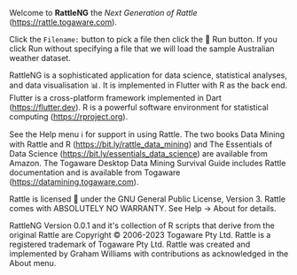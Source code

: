 Welcome to **RattleNG** the *Next Generation of Rattle*
(https://rattle.togaware.com).

Click the `Filename:` button to pick a file then click the 🏃 Run
button. If you click Run without specifying a file that we will load
the sample Australian weather dataset.

RattleNG is a sophisticated application for data science, statistical
analyses, and data visualisation 📊. It is implemented in Flutter with
R as the back end. Flutter is a cross-platform framework implemented
in Dart (https://flutter.dev). R is a powerful software environment
for statistical computing (https://rproject.org).

See the Help menu ℹ for support in using Rattle. The two books Data
Mining with Rattle and R (https://bit.ly/rattle_data_mining) and The
Essentials of Data Science (https://bit.ly/essentials_data_science)
are available from Amazon. The Togaware Desktop Data Mining Survival
Guide includes Rattle documentation and is available from Togaware
(https://datamining.togaware.com).

Rattle is licensed 🪪 under the GNU General Public License,
Version 3. Rattle comes with ABSOLUTELY NO WARRANTY. See Help -> About
for details.

RattleNG Version 0.0.1 and it's collection of R scripts that derive
from the original Rattle are Copyright © 2006-2023 Togaware Pty
Ltd. Rattle is a registered trademark of Togaware Pty Ltd. Rattle was
created and implemented by Graham Williams with contributions as
acknowledged in the About menu.
